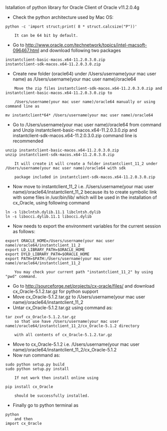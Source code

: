 Istallation of python library for Oracle Client of Oracle v11.2.0.4g

* Check the python architecture used by Mac OS:
```
python -c 'import struct;print( 8 * struct.calcsize("P"))'

    It can be 64 bit by default.

```

* Go to http://www.oracle.com/technetwork/topics/intel-macsoft-096467.html and download following two packages
```
instantclient-basic-macos.x64-11.2.0.3.0.zip
instantclient-sdk-macos.x64-11.2.0.3.0.zip

```
* Create new folder (oracle64) under /Users/username(your mac user name) as /Users/username(your mac user name)/oracle64
```
    Move the zip files instantclient-sdk-macos.x64-11.2.0.3.0.zip and instantclient-basic-macos.x64-11.2.0.3.0.zip to
    
    /Users/username(your mac user name)/oracle64 manually or using command line as 

mv instantclient*64* /Users/username(your mac user name)/oracle64

```
* Go to /Users/username(your mac user name)/oracle64 from command and Unzip instantclient-basic-macos.x64-11.2.0.3.0.zip and instantclient-sdk-macos.x64-11.2.0.3.0.zip command line is recommended
```
unzip instantclient-basic-macos.x64-11.2.0.3.0.zip
unzip instantclient-sdk-macos.x64-11.2.0.3.0.zip

    It will create it will create a folder instantclient_11_2 under /Users/username(your mac user name)/oracle64 with sdk
    
    package included in instantclient-sdk-macos.x64-11.2.0.3.0.zip
```
* Now move to instantclient_11_2 i.e. /Users/username(your mac user name)/oracle64/instantclient_11_2 because its to create
symbolic link with some files in /usr/bin/lib/ which will be used in the installation of cx_Oracle, using following command
```
ln -s libclntsh.dylib.11.1 libclntsh.dylib
ln -s libocci.dylib.11.1 libocci.dylib
```
* Now needs to export the environment variables for the current session as follows:

```
export ORACLE_HOME=/Users/username(your mac user name)/oracle64/instantclient_11_2
export LD_LIBRARY_PATH=$ORACLE_HOME
export DYLD_LIBRARY_PATH=$ORACLE_HOME
export PATH=$PATH:/Users/username(your mac user name)/oracle64/instantclient_11_2

    You may check your current path "instantclient_11_2" by using "pwd" command.
```
* Go to http://sourceforge.net/projects/cx-oracle/files/ and download cx_Oracle-5.1.2.tar.gz for python support
* Move cx_Oracle-5.1.2.tar.gz to /Users/username(your mac user name)/oracle64/instantclient_11_2
* Untar cx_Oracle-5.1.2.tar.gz using command as:
```
tar zxvf cx_Oracle-5.1.2.tar.gz
    so that use have /Users/username(your mac user name)/oracle64/instantclient_11_2/cx_Oracle-5.1.2 directory 
    
    with all contents of cx_Oracle-5.1.2.tar.gz
```
* Move to cx_Oracle-5.1.2 i.e. /Users/username(your mac user name)/oracle64/instantclient_11_2/cx_Oracle-5.1.2
* Now run command as:
```
sudo python setup.py build
sudo python setup.py install

    If not work then install online using 

pip install cx_Oracle

    should be successfully installed.
```
* Finally go to python terminal as 
```
python 
    and then
import cx_Oracle
```
